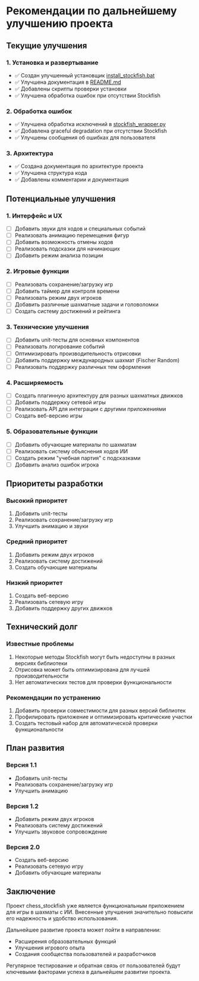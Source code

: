 # Рекомендации по дальнейшему улучшению проекта

## Текущие улучшения

### 1. Установка и развертывание
- ✅ Создан улучшенный установщик [install_stockfish.bat](file://c:\Users\maksi\OneDrive\Documents\GitHub\maestro7it_education\python\solution_tasks\chess_stockfish\install_stockfish.bat)
- ✅ Улучшена документация в [README.md](file://c:\Users\maksi\OneDrive\Documents\GitHub\maestro7it_education\python\solution_tasks\chess_stockfish\README.md)
- ✅ Добавлены скрипты проверки установки
- ✅ Улучшена обработка ошибок при отсутствии Stockfish

### 2. Обработка ошибок
- ✅ Улучшена обработка исключений в [stockfish_wrapper.py](file://c:\Users\maksi\OneDrive\Documents\GitHub\maestro7it_education\python\solution_tasks\chess_stockfish\engine\stockfish_wrapper.py)
- ✅ Добавлена graceful degradation при отсутствии Stockfish
- ✅ Улучшены сообщения об ошибках для пользователя

### 3. Архитектура
- ✅ Создана документация по архитектуре проекта
- ✅ Улучшена структура кода
- ✅ Добавлены комментарии и документация

## Потенциальные улучшения

### 1. Интерфейс и UX
- [ ] Добавить звуки для ходов и специальных событий
- [ ] Реализовать анимацию перемещения фигур
- [ ] Добавить возможность отмены ходов
- [ ] Реализовать подсказки для начинающих
- [ ] Добавить режим анализа позиции

### 2. Игровые функции
- [ ] Реализовать сохранение/загрузку игр
- [ ] Добавить таймер для контроля времени
- [ ] Реализовать режим двух игроков
- [ ] Добавить различные шахматные задачи и головоломки
- [ ] Создать систему достижений и рейтинга

### 3. Технические улучшения
- [ ] Добавить unit-тесты для основных компонентов
- [ ] Реализовать логирование событий
- [ ] Оптимизировать производительность отрисовки
- [ ] Добавить поддержку международных шахмат (Fischer Random)
- [ ] Реализовать поддержку различных тем оформления

### 4. Расширяемость
- [ ] Создать плагинную архитектуру для разных шахматных движков
- [ ] Добавить поддержку сетевой игры
- [ ] Реализовать API для интеграции с другими приложениями
- [ ] Создать веб-версию игры

### 5. Образовательные функции
- [ ] Добавить обучающие материалы по шахматам
- [ ] Реализовать систему объяснения ходов ИИ
- [ ] Создать режим "учебная партия" с подсказками
- [ ] Добавить анализ ошибок игрока

## Приоритеты разработки

### Высокий приоритет
1. Добавить unit-тесты
2. Реализовать сохранение/загрузку игр
3. Улучшить анимацию и звуки

### Средний приоритет
1. Добавить режим двух игроков
2. Реализовать систему достижений
3. Создать обучающие материалы

### Низкий приоритет
1. Создать веб-версию
2. Реализовать сетевую игру
3. Добавить поддержку других движков

## Технический долг

### Известные проблемы
1. Некоторые методы Stockfish могут быть недоступны в разных версиях библиотеки
2. Отрисовка может быть оптимизирована для лучшей производительности
3. Нет автоматических тестов для проверки функциональности

### Рекомендации по устранению
1. Добавить проверки совместимости для разных версий библиотек
2. Профилировать приложение и оптимизировать критические участки
3. Создать тестовый набор для автоматической проверки функциональности

## План развития

### Версия 1.1
- Добавить unit-тесты
- Реализовать сохранение/загрузку игр
- Улучшить анимацию

### Версия 1.2
- Добавить режим двух игроков
- Реализовать систему достижений
- Улучшить звуковое сопровождение

### Версия 2.0
- Создать веб-версию
- Реализовать сетевую игру
- Добавить обучающие материалы

## Заключение

Проект chess_stockfish уже является функциональным приложением для игры в шахматы с ИИ. Внесенные улучшения значительно повысили его надежность и удобство использования. 

Дальнейшее развитие проекта может пойти в направлении:
- Расширения образовательных функций
- Улучшения игрового опыта
- Создания сообщества пользователей и разработчиков

Регулярное тестирование и обратная связь от пользователей будут ключевыми факторами успеха в дальнейшем развитии проекта.